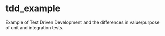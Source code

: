 # tdd_example

Example of Test Driven Development and the differences in value/purpose of unit and integration tests.
